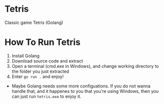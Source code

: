 # Tetris

Classic game Tetris (Golang)

# How To Run Tetris

1. Install Golang
2. Download source code and extract
3. Open a terminal (cmd.exe in Windows), and change working directory to the folder you just extracted
4. Enter `go run .` and enjoy! 

- Maybe Golang needs some more configuations. 
If you do not wanna handle that, and it happenes to you that you're using Windows, then you can just run `tetris.exe` to enjoy it. 
